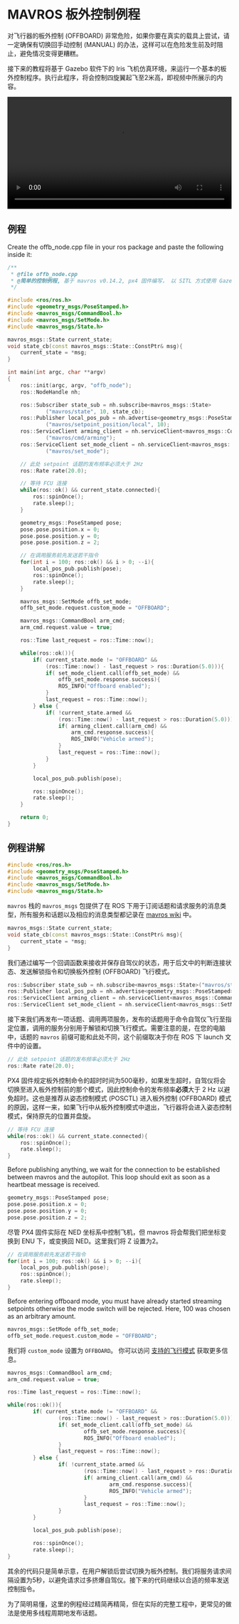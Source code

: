 # MAVROS 板外控制例程

<aside class="caution">
对飞行器的板外控制 (OFFBOARD) 非常危险，如果你要在真实的载具上尝试，请一定确保有切换回手动控制 (MANUAL) 的办法，这样可以在危险发生前及时阻止，避免情况变得更糟糕。
</aside>

接下来的教程将基于 Gazebo 软件下的 Iris 飞机仿真环境，来运行一个基本的板外控制程序。执行此程序，将会控制四旋翼起飞至2米高，即视频中所展示的内容。

<video width="100%" autoplay="true" controls="true">
	<source src="images/sim/gazebo_offboard.webm" type="video/webm">
</video>

## 例程
Create the offb_node.cpp file in your ros package and paste the following inside it:
```C++
/**
 * @file offb_node.cpp
 * @简单的控制例程, 基于 mavros v0.14.2, px4 固件编写， 以 SITL 方式使用 Gazebo 测试
 */

#include <ros/ros.h>
#include <geometry_msgs/PoseStamped.h>
#include <mavros_msgs/CommandBool.h>
#include <mavros_msgs/SetMode.h>
#include <mavros_msgs/State.h>

mavros_msgs::State current_state;
void state_cb(const mavros_msgs::State::ConstPtr& msg){
    current_state = *msg;
}

int main(int argc, char **argv)
{
    ros::init(argc, argv, "offb_node");
    ros::NodeHandle nh;

    ros::Subscriber state_sub = nh.subscribe<mavros_msgs::State>
            ("mavros/state", 10, state_cb);
    ros::Publisher local_pos_pub = nh.advertise<geometry_msgs::PoseStamped>
            ("mavros/setpoint_position/local", 10);
    ros::ServiceClient arming_client = nh.serviceClient<mavros_msgs::CommandBool>
            ("mavros/cmd/arming");
    ros::ServiceClient set_mode_client = nh.serviceClient<mavros_msgs::SetMode>
            ("mavros/set_mode");

    // 此处 setpoint 话题的发布频率必须大于 2Hz
    ros::Rate rate(20.0);

    // 等待 FCU 连接
    while(ros::ok() && current_state.connected){
        ros::spinOnce();
        rate.sleep();
    }

    geometry_msgs::PoseStamped pose;
    pose.pose.position.x = 0;
    pose.pose.position.y = 0;
    pose.pose.position.z = 2;

    // 在调用服务前先发送若干指令
    for(int i = 100; ros::ok() && i > 0; --i){
        local_pos_pub.publish(pose);
        ros::spinOnce();
        rate.sleep();
    }

    mavros_msgs::SetMode offb_set_mode;
    offb_set_mode.request.custom_mode = "OFFBOARD";

    mavros_msgs::CommandBool arm_cmd;
    arm_cmd.request.value = true;

    ros::Time last_request = ros::Time::now();

    while(ros::ok()){
        if( current_state.mode != "OFFBOARD" &&
            (ros::Time::now() - last_request > ros::Duration(5.0))){
            if( set_mode_client.call(offb_set_mode) &&
                offb_set_mode.response.success){
                ROS_INFO("Offboard enabled");
            }
            last_request = ros::Time::now();
        } else {
            if( !current_state.armed &&
                (ros::Time::now() - last_request > ros::Duration(5.0))){
                if( arming_client.call(arm_cmd) &&
                    arm_cmd.response.success){
                    ROS_INFO("Vehicle armed");
                }
                last_request = ros::Time::now();
            }
        }

        local_pos_pub.publish(pose);

        ros::spinOnce();
        rate.sleep();
    }

    return 0;
}

```
## 例程讲解
```C++
#include <ros/ros.h>
#include <geometry_msgs/PoseStamped.h>
#include <mavros_msgs/CommandBool.h>
#include <mavros_msgs/SetMode.h>
#include <mavros_msgs/State.h>
```
`mavros` 栈的 `mavros_msgs` 包提供了在 ROS 下用于订阅话题和请求服务的消息类型，所有服务和话题以及相应的消息类型都记录在 [mavros wiki](http://wiki.ros.org/mavros) 中。

```C++
mavros_msgs::State current_state;
void state_cb(const mavros_msgs::State::ConstPtr& msg){
    current_state = *msg;
}
```
我们通过编写一个回调函数来接收并保存自驾仪的状态，用于后文中的判断连接状态、发送解锁指令和切换板外控制 (OFFBOARD) 飞行模式。

```C++
ros::Subscriber state_sub = nh.subscribe<mavros_msgs::State>("mavros/state", 10, state_cb);
ros::Publisher local_pos_pub = nh.advertise<geometry_msgs::PoseStamped>("mavros/setpoint_position/local", 10);
ros::ServiceClient arming_client = nh.serviceClient<mavros_msgs::CommandBool>("mavros/cmd/arming");
ros::ServiceClient set_mode_client = nh.serviceClient<mavros_msgs::SetMode>("mavros/set_mode");
```
接下来我们再发布一项话题、调用两项服务，发布的话题用于命令自驾仪飞行至指定位置，调用的服务分别用于解锁和切换飞行模式。需要注意的是，在您的电脑中，话题的 `mavros` 前缀可能和此处不同，这个前缀取决于你在 ROS 下 launch 文件中的设置。
```C++
// 此处 setpoint 话题的发布频率必须大于 2Hz
ros::Rate rate(20.0);
```
PX4 固件规定板外控制命令的超时时间为500毫秒，如果发生超时，自驾仪将会切换至进入板外控制前的那个模式，因此控制命令的发布频率**必须**大于 2 Hz 以避免超时。这也是推荐从姿态控制模式 (POSCTL) 进入板外控制 (OFFBOARD) 模式的原因，这样一来，如果飞行中从板外控制模式中退出，飞行器将会进入姿态控制模式，保持原先的位置并盘旋。

```C++
// 等待 FCU 连接
while(ros::ok() && current_state.connected){
    ros::spinOnce();
    rate.sleep();
}
```
Before publishing anything, we wait for the connection to be established between mavros and the autopilot. This loop should exit as soon as a heartbeat message is received.
```C++
geometry_msgs::PoseStamped pose;
pose.pose.position.x = 0;
pose.pose.position.y = 0;
pose.pose.position.z = 2;
```
尽管 PX4 固件实际在 NED 坐标系中控制飞机，但 mavros 将会帮我们把坐标变换到 ENU 下，或变换回 NED。这里我们将 Z 设置为2。
```C++
// 在调用服务前先发送若干指令
for(int i = 100; ros::ok() && i > 0; --i){
    local_pos_pub.publish(pose);
    ros::spinOnce();
    rate.sleep();
}
```
Before entering offboard mode, you must have already started streaming setpoints otherwise the mode switch will be rejected. Here, 100 was chosen as an arbitrary amount.
```C++
mavros_msgs::SetMode offb_set_mode;
offb_set_mode.request.custom_mode = "OFFBOARD";
```
我们将 `custom_mode` 设置为 `OFFBOARD`。 你可以访问 [支持的飞行模式](http://wiki.ros.org/mavros/CustomModes#PX4_native_flight_stack) 获取更多信息。
```C++
mavros_msgs::CommandBool arm_cmd;
arm_cmd.request.value = true;

ros::Time last_request = ros::Time::now();

while(ros::ok()){
		if( current_state.mode != "OFFBOARD" &&
				(ros::Time::now() - last_request > ros::Duration(5.0))){
				if( set_mode_client.call(offb_set_mode) &&
						offb_set_mode.response.success){
						ROS_INFO("Offboard enabled");
				}
				last_request = ros::Time::now();
		} else {
				if( !current_state.armed &&
						(ros::Time::now() - last_request > ros::Duration(5.0))){
						if( arming_client.call(arm_cmd) &&
								arm_cmd.response.success){
								ROS_INFO("Vehicle armed");
						}
						last_request = ros::Time::now();
				}
		}

		local_pos_pub.publish(pose);

		ros::spinOnce();
		rate.sleep();
}
```
其余的代码只是简单示意，在用户解锁后尝试切换为板外控制。我们将服务请求间隔设置为5秒，以避免请求过多挤爆自驾仪。接下来的代码继续以合适的频率发送控制指令。

<aside class="tip">
为了简明易懂，这里的例程经过精简再精简，但在实际的完整工程中，更常见的做法是使用多线程周期地发布话题。
</aside>
